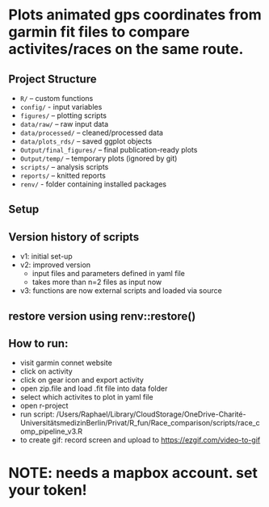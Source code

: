 # Plots animated gps coordinates from garmin fit files to compare activites/races on the same route.

## Project Structure

- `R/` – custom functions
- `config/` - input variables
- `figures/` – plotting scripts
- `data/raw/` – raw input data
- `data/processed/` – cleaned/processed data
- `data/plots_rds/` – saved ggplot objects
- `Output/final_figures/` – final publication-ready plots
- `Output/temp/` – temporary plots (ignored by git)
- `scripts/` – analysis scripts
- `reports/` – knitted reports
- `renv/` - folder containing installed packages

## Setup

## Version history of scripts
- v1: initial set-up
- v2: improved version
 	- input files and parameters defined in yaml file
	- takes more than n=2 files as input now
- v3: functions are now external scripts and loaded via source
	

## restore version using renv::restore()

## How to run:
- visit garmin connet website
- click on activity
- click on gear icon and export activity
- open zip.file and load .fit file into data folder
- select which activites to plot in yaml file
- open r-project
- run script: /Users/Raphael/Library/CloudStorage/OneDrive-Charité-UniversitätsmedizinBerlin/Privat/R_fun/Race_comparison/scripts/race_comp_pipeline_v3.R
- to create gif: record screen and upload to https://ezgif.com/video-to-gif

# NOTE: needs a mapbox account. set your token!